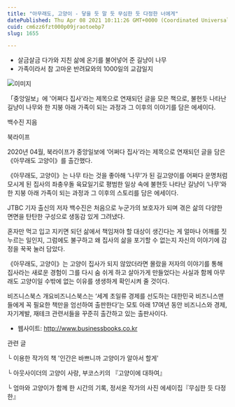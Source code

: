 ```yaml
---
title: "아무래도, 고양이 - 닿을 듯 말 듯 무심한 듯 다정한 너에게"
datePublished: Thu Apr 08 2021 10:11:26 GMT+0000 (Coordinated Universal Time)
cuid: cm6zz6fzt000p09jraotoebp7
slug: 1655

---
```



- 살금살금 다가와 지친 삶에 온기를 불어넣어 준 길냥이 나무
- 가족이라서 참 고마운 반려묘와의 1000일의 교감일지

![이미지](https://cdn.hashnode.com/res/hashnode/image/upload/v1739247706269/a57c3b82-7650-4321-8245-e7628f64be8f.jpeg)

「중앙일보」에 '어쩌다 집사'라는 제목으로 연재되던 글을 모은 책으로, 불현듯 나타난 길냥이 나무와 한 지붕 아래 가족이 되는 과정과 그 이후의 이야기를 담은 에세이다.

백수진 지음

북라이프

2020년 04월, 북라이프가 중앙일보에 ‘어쩌다 집사’라는 제목으로 연재되던 글을 담은 《아무래도 고양이》를 출간했다.

《아무래도, 고양이》는 나무 타는 것을 좋아해 ‘나무’가 된 길고양이를 어쩌다 운명처럼 모시게 된 집사의 좌충우돌 육묘일기로 평범한 일상 속에 불현듯 나타난 길냥이 ‘나무’와 한 지붕 아래 가족이 되는 과정과 그 이후의 스토리를 담은 에세이다.

JTBC 기자 출신의 저자 백수진은 처음으로 누군가의 보호자가 되며 겪은 삶의 다양한 면면을 탄탄한 구성으로 생동감 있게 그려냈다.

혼자만 먹고 입고 지키면 되던 삶에서 책임져야 할 대상이 생긴다는 게 얼마나 어깨를 짓누르는 일인지, 그럼에도 불구하고 왜 집사의 삶을 포기할 수 없는지 자신의 이야기에 감정을 꾹꾹 눌러 담았다.

《아무래도, 고양이》는 고양이 집사가 되지 않았더라면 몰랐을 저자의 이야기를 통해 집사라는 새로운 경험이 그를 다시 숨 쉬게 하고 살아가게 만들었다는 사실과 함께 아무래도 고양이일 수밖에 없는 이유를 생생하게 확인시켜 줄 것이다.

비즈니스북스 개요비즈니스북스는 ‘세계 초일류 경제를 선도하는 대한민국 비즈니스맨들에게 꼭 필요한 책만을 엄선하여 출판한다’는 모토 아래 17여년 동안 비즈니스와 경제, 자기계발, 재테크 관련서들을 꾸준히 출간하고 있는 출판사이다.

- 웹사이트: http://www.businessbooks.co.kr

관련 글

└ 이용한 작가의 책 '인간은 바쁘니까 고양이가 알아서 할게'

└ 아웃사이더의 고양이 사랑, 부코스키의 『고양이에 대하여』

└ 엄마와 고양이가 함께 한 시간의 기록, 정서윤 작가의 사진 에세이집『무심한 듯 다정한』